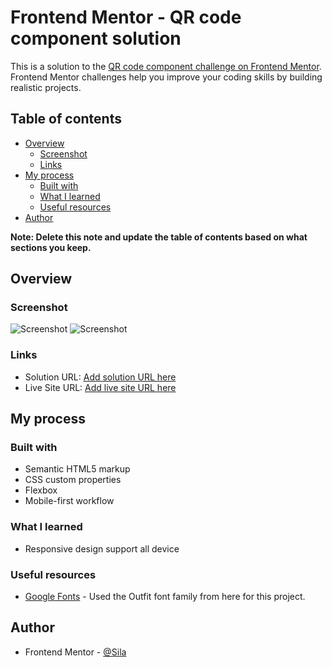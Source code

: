 # Frontend Mentor - QR code component solution

This is a solution to the [QR code component challenge on Frontend Mentor](https://www.frontendmentor.io/challenges/qr-code-component-iux_sIO_H). Frontend Mentor challenges help you improve your coding skills by building realistic projects.

## Table of contents

-   [Overview](#overview)
    -   [Screenshot](#screenshot)
    -   [Links](#links)
-   [My process](#my-process)
    -   [Built with](#built-with)
    -   [What I learned](#what-i-learned)
    -   [Useful resources](#useful-resources)
-   [Author](#author)

**Note: Delete this note and update the table of contents based on what sections you keep.**

## Overview

### Screenshot

![Screenshot](./images/desktop-preview-card.png)
![Screenshot](./images/mobile-preview-card.png)

### Links

-   Solution URL: [Add solution URL here](https://github.com/Douzhebag/ForTrainee.git)
-   Live Site URL: [Add live site URL here](https://douzhebag.github.io/ForTrainee/Exercise-5-Blog-Preveiw-card-main/)

## My process

### Built with

-   Semantic HTML5 markup
-   CSS custom properties
-   Flexbox
-   Mobile-first workflow

### What I learned

-   Responsive design support all device

### Useful resources

-   [Google Fonts](https://fonts.google.com/) - Used the Outfit font family from here for this project.

## Author

-   Frontend Mentor - [@Sila](https://www.frontendmentor.io/profile/sila255058142)
